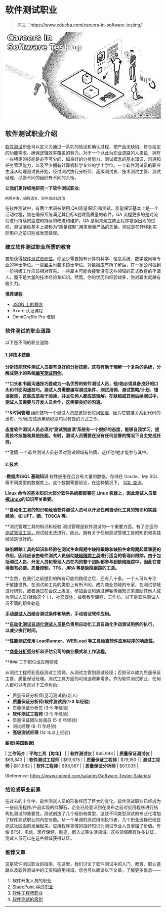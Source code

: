 # 软件测试职业

> 原文：<https://www.educba.com/careers-in-software-testing/>

![Careers in Software Testing](img/e3846a05990a7634b554c913847875fd.png)



## 软件测试职业介绍

[软件测试](https://www.educba.com/what-is-software-testing/)职业可以定义为通过一系列的验证和确认过程，使产品无缺陷、符合给定的功能需求、确保逻辑效率覆盖的努力。对于一个以此为职业道路的人来说，拥有一些特定的技能是必不可少的，如良好的分析能力、测试概念的基本知识、沟通和任务管理能力，以及至少拥有计算机科学专业的学士学位。一个软件测试员的职业生涯从助理测试员开始，经过测试执行分析师、高级测试员、技术测试主管、测试经理，尽管不同的组织有不同的头衔。

**让我们更详细地研究一下软件测试职业:**

<small>网页开发、编程语言、软件测试&其他</small>

在软件测试中，有两个术语被使用:QA(质量保证)和测试。质量保证基本上是一个活动过程，旨在确保系统满足其目标&创建高质量的软件。QA 流程更多的是对流程进行持续的监控和持续的改进和维护。QA 是用来建立防止程序错误出现的过程，测试活动基本上被称为“质量控制”,用来衡量产品的质量。测试是在转移到实际用户之前识别或发现错误。

### 建立软件测试职业所需的教育

要想获得[软件测试员职位](https://www.educba.com/software-tester-work/)，你至少需要拥有计算机科学、信息系统、数学或同等专业的学士学位。一些雇主也要求硕士学位。对数据库有所了解后，在一家公司找到一份初级工作应该相对容易。一些雇主可能会接受没有这些领域的正式教育的申请人，而不是大量的技术经验和知识。然而，你的学历和经验越多，你对雇主就越有吸引力。

**推荐课程**

*   [JSON 上的程序](https://www.educba.com/data-science/courses/predictive-modeling-course/)
*   Axure 认证课程
*   OmniGraffle Pro 培训

### 软件测试的职业道路

以下是不同的职业道路:

#### 1.非技术技能

 **分析技能软件测试人员要有良好的[分析技能](https://www.educba.com/great-analytical-skills/)，这将有助于理解一个复杂的系统，分解成更小的系统[编写测试用例](https://www.educba.com/how-to-write-test-case/)。**

 ****口头和书面沟通技巧要成为一名优秀的软件测试人员，他/她必须具备良好的口头和书面沟通技巧。测试人员需要编写测试条件、测试用例、测试策略/计划、错误报告，这些应该易于阅读，并且任何人都应该理解。在缺陷或其他后续测试中，测试人员需要与开发人员合作，这需要良好的沟通。**

 ****&时间管理**
组织技巧一个测试人员应该擅长[时间管理](https://www.educba.com/time-management-activities/)，因为它直接关系到代码的发布。他/她应该运用组织技巧以有效的方式工作。

 **态度软件测试人员必须对‘测试到崩溃’系统有一个很好的态度，能够自我学习，提高技术技能和其他技能。有时，测试人员需要在没有任何监督的情况下自主完成任务。**

 **激情
一个软件测试人员必须对测试领域有热情，这样他/她才能参与其中。

#### 2.技术

**·数据库/SQL 基础知识**
软件应用在后台有大量的数据，存储在 Oracle、My SQL 等不同类型的数据库上。这个数据需要验证，在这种情况下， [SQL 查询](https://www.educba.com/mysql-queries/)。

 **Linux 命令的基本知识大部分软件系统都部署在 Linux 机器上，因此测试人员掌握[Linux](https://www.educba.com/top-commands-in-linux/)的知识至关重要。**

 ****自动化工具的知识和经验软件测试人员可以开发任何自动化工具的知识和实践经验，如 UFT、硒、TOSCA 等。**

 **测试管理工具的知识和经验
测试管理是软件测试的一个重要方面。有了合适的[测试管理工具，](https://www.educba.com/test-management-tools/)测试就无法进行。因此，拥有关于任何测试管理工具的知识和实践经验是很好的。

 **缺陷跟踪工具的知识和经验在测试生命周期中缺陷跟踪和缺陷生命周期起着重要的作用，因此应该由软件测试人员借助[缺陷跟踪工具](https://www.educba.com/defect-tracking-tools/)进行适当的管理和跟踪。由于包括测试人员、开发人员和管理人员在内的整个团队都参与到缺陷跟踪中，因此它变得很有必要。质量控制，TFS，JIRA 等是缺陷跟踪的工具。**

 **当然，在我们之前提到的所有可能的路径之后，还有几十条。一个人可以专注于敏捷世界，在测试和工具的类型上有所不同，成为商业领域的专家，在测试领域进行研究，或者通过在会议上发言、参加会议和通过博客传播知识来激励其他人成为测试人员(就像这个！)、[社交媒体](https://www.educba.com/career-in-social-media/)，或者教学课程、工作坊。以下是软件测试人员不同的职业轨迹

 **[手动测试人员](https://www.educba.com/manual-testing/)结合测试条件和场景，手动验证软件应用。**

 ****[自动化测试自动化测试人员是](https://www.educba.com/what-is-automation-testing/)负责用自动化工具自动化手动测试用例的执行，以减少执行时间。**

 ****性能测试使用 LoadRunner、WEBLoad 等工具检查软件应用程序的响应性。**

 ****[商业分析师](https://www.educba.com/data-scientist-vs-business-analyst/)分析和评估公司的商业模式和工作流程。**

 **### 工作职位或应用领域

从测试工程师到高级测试工程师，从测试主管到测试经理；否则可以成为质量保证主管，质量保证经理。测试工具方面的可用选项非常多。作为软件测试职业，任何人都可以考虑以下工作角色:

*   质量保证分析师/见习测试员(新人)
*   **质量保证分析师/软件测试员(1-3 年经验)**
*   质量保证分析员 (3-5 年经验)
*   **软件测试工程师** (3-5 年经验)
*   质量保证团队协调员 (5-6 年经验)
*   测试经理 (8-11 年经验)
*   **高级测试经理** (14 年以上经验)

**薪资(美国数据)**

| **工作简介** | **平均工资【每年】** |
| **软件测试仪** | $45,993 |
| **质量保证测试仪** | $69,843 |
| **软件测试工程师** | $93,675 |
| **质量保证工程师** | $79,150 |
| **测试工程师** | $81,982 |
| **软件工程师** | $98,567 |
| **质量保证分析师** | $67,035 |

[Reference: https://www.indeed.com/salaries/Software-Tester-Salaries]

### 结论或职业前景

在过去的十年中，软件测试人员的形象经历了巨大的变化。软件测试职业已经成为一些应用程序/产品实现的绊脚石，企业已经意识到在发布之前对应用程序进行结构化测试的重要性。测试创造了几个级别和类型，这些不同类型测试的专业化增加了软件测试职业的内在价值。从一个单调的测试用例执行者，几个职业选择已经在测试社区面前发展起来。应用程序领域的良好知识为测试专业人员增加了价值。有像 BFSI，电信，医疗保健，制造，嵌入式等生活领域。这些领域都有许多认证，测试人员可以在这些领域获得认证。

### 推荐文章

这是软件测试职业的指南。在这里，我们讨论了软件测试中的入门、教育、职业道路以及软件测试中的工资和应用领域。您也可以阅读以下文章，了解更多信息——

1.  软件开发人员的职业
2.  [SharePoint 中的职业](https://www.educba.com/careers-in-sharepoint/)
3.  [软件工程师职业](https://www.educba.com/careers-as-a-software-engineer/)
4.  [软件测试的级别](https://www.educba.com/levels-of-software-testing/)





********************